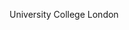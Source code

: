 [//]: # (Created by ./bin/manage_files.pl from ./species/Acrobeloides_nanus/PRJEB26554/Acrobeloides_nanus_PRJEB26554.summary.html on Thu Jun 11 13:43:09 2020)
University College London

